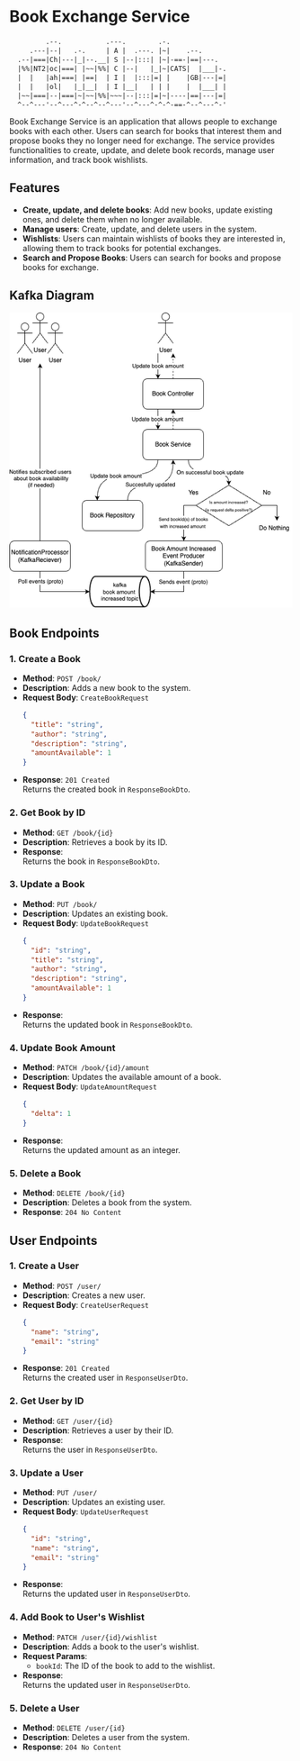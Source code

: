 
# Book Exchange Service

             .--.           .---.        .-.
         .---|--|   .-.     | A |  .---. |~|    .--.
      .--|===|Ch|---|_|--.__| S |--|:::| |~|-==-|==|---.
      |%%|NT2|oc|===| |~~|%%| C |--|   |_|~|CATS|  |___|-.
      |  |   |ah|===| |==|  | I |  |:::|=| |    |GB|---|=|
      |  |   |ol|   |_|__|  | I |__|   | | |    |  |___| |
      |~~|===|--|===|~|~~|%%|~~~|--|:::|=|~|----|==|---|=|
      ^--^---'--^---^-^--^--^---'--^---^-^-^-==-^--^---^-'

Book Exchange Service is an application that allows people to exchange books with each other. Users can search for books that interest them and propose books they no longer need for exchange. The service provides functionalities to create, update, and delete book records, manage user information, and track book wishlists.

## Features

- **Create, update, and delete books**: Add new books, update existing ones, and delete them when no longer available.
- **Manage users**: Create, update, and delete users in the system.
- **Wishlists**: Users can maintain wishlists of books they are interested in, allowing them to track books for potential exchanges.
- **Search and Propose Books**: Users can search for books and propose books for exchange.

## Kafka Diagram

![Kafka_diagram.png](Kafka_diagram.png)

## Book Endpoints

### 1. Create a Book

- **Method**: `POST /book/`
- **Description**: Adds a new book to the system.
- **Request Body**: `CreateBookRequest`
  ```json
  {
    "title": "string",
    "author": "string",
    "description": "string",
    "amountAvailable": 1
  }
  ```
- **Response**: `201 Created`  
  Returns the created book in `ResponseBookDto`.

### 2. Get Book by ID

- **Method**: `GET /book/{id}`
- **Description**: Retrieves a book by its ID.
- **Response**:  
  Returns the book in `ResponseBookDto`.

### 3. Update a Book

- **Method**: `PUT /book/`
- **Description**: Updates an existing book.
- **Request Body**: `UpdateBookRequest`
  ```json
  {
    "id": "string",
    "title": "string",
    "author": "string",
    "description": "string",
    "amountAvailable": 1
  }
  ```
- **Response**:  
  Returns the updated book in `ResponseBookDto`.

### 4. Update Book Amount

- **Method**: `PATCH /book/{id}/amount`
- **Description**: Updates the available amount of a book.
- **Request Body**: `UpdateAmountRequest`
  ```json
  {
    "delta": 1
  }
  ```
- **Response**:  
  Returns the updated amount as an integer.

### 5. Delete a Book

- **Method**: `DELETE /book/{id}`
- **Description**: Deletes a book from the system.
- **Response**: `204 No Content`

## User Endpoints

### 1. Create a User

- **Method**: `POST /user/`
- **Description**: Creates a new user.
- **Request Body**: `CreateUserRequest`
  ```json
  {
    "name": "string",
    "email": "string"
  }
  ```
- **Response**: `201 Created`  
  Returns the created user in `ResponseUserDto`.

### 2. Get User by ID

- **Method**: `GET /user/{id}`
- **Description**: Retrieves a user by their ID.
- **Response**:  
  Returns the user in `ResponseUserDto`.

### 3. Update a User

- **Method**: `PUT /user/`
- **Description**: Updates an existing user.
- **Request Body**: `UpdateUserRequest`
  ```json
  {
    "id": "string",
    "name": "string",
    "email": "string"
  }
  ```
- **Response**:  
  Returns the updated user in `ResponseUserDto`.

### 4. Add Book to User's Wishlist

- **Method**: `PATCH /user/{id}/wishlist`
- **Description**: Adds a book to the user's wishlist.
- **Request Params**:  
  - `bookId`: The ID of the book to add to the wishlist.
- **Response**:  
  Returns the updated user in `ResponseUserDto`.

### 5. Delete a User

- **Method**: `DELETE /user/{id}`
- **Description**: Deletes a user from the system.
- **Response**: `204 No Content`
